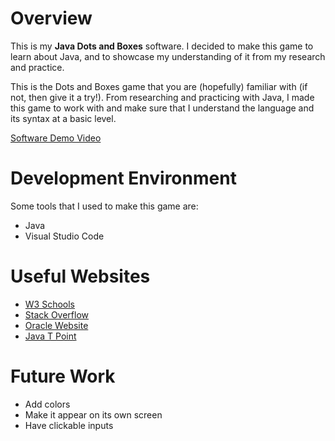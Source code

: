 # Overview

This is my **Java Dots and Boxes** software. I decided to make this game to learn about Java, and to showcase my understanding of it from my research and practice. 

This is the Dots and Boxes game that you are (hopefully) familiar with (if not, then give it a try!). From researching and practicing with Java, I made this game to work with and make sure that I understand the language and its syntax at a basic level. 

[Software Demo Video](http://youtube.link.goes.here)

# Development Environment

Some tools that I used to make this game are:

* Java
* Visual Studio Code

# Useful Websites

* [W3 Schools](http://www.w3schools.com/java/default.asp)
* [Stack Overflow](http://stackoverflow.com)
* [Oracle Website](http://docs.oracle.com/javase/tutorial/java/)
* [Java T Point](https://www.javatpoint.com/)

# Future Work

* Add colors
* Make it appear on its own screen
* Have clickable inputs
